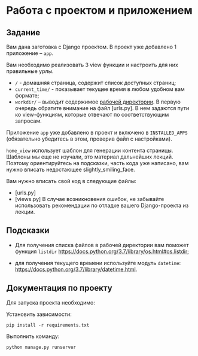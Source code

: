 Работа с проектом и приложением
===============================
Задание
-------
Вам дана заготовка с Django проектом. В проект уже добавлено 1 приложение – `app`.

Вам необходимо реализовать 3 view функции и настроить для них правильные урлы.

+ `/` - домашняя страница, содержит список доступных страниц;
+ `current_time/` - показывает текущее время в любом удобном вам формате;
+ `workdir/` – выводит содержимое [рабочей директории](https://ru.wikipedia.org/wiki/%D0%A0%D0%B0%D0%B1%D0%BE%D1%87%D0%B8%D0%B9_%D0%BA%D0%B0%D1%82%D0%B0%D0%BB%D0%BE%D0%B3).
В первую очередь обратите внимание на файл [urls.py]. В нем задаются пути ко view-функциям, которые отвечают по соответствующим запросам.

Приложение `app` уже добавлено в проект и включено в `INSTALLED_APPS` (обязательно убедитесь в этом, проверив файл с настройками).

`home_view` использует шаблон для генерации контента страницы. Шаблоны мы еще не изучали, это материал дальнейших лекций. Поэтому ориентируйтесь на подсказки, часть кода уже написано, вам нужно вписать недостающее slightly_smiling_face.

Вам нужно вписать свой код в следующие файлы:

+ [urls.py]
+ [views.py]
В случае возникновения ошибок, не забывайте использовать рекомендации по отладке вашего Django-проекта из лекции.

Подсказки
---------
+ Для получения списка файлов в рабочей директории вам поможет функция `listdir` https://docs.python.org/3.7/library/os.html#os.listdir;

+ для получения текущего времени используйте модуль `datetime`: https://docs.python.org/3.7/library/datetime.html.

Документация по проекту
-----------------------
Для запуска проекта необходимо:

Установить зависимости:

`pip install -r requirements.txt`

Выполнить команду:

`python manage.py runserver`
